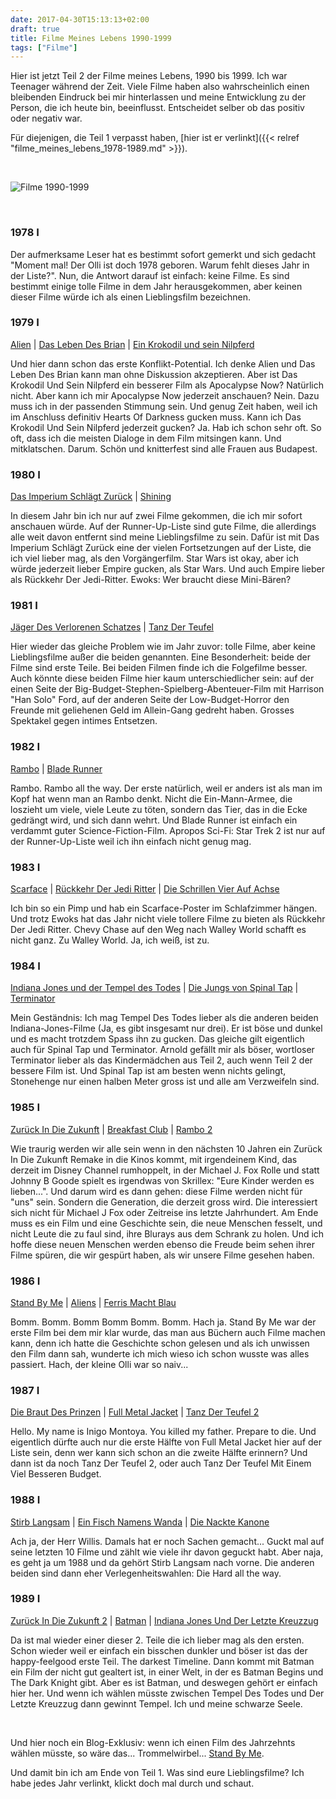 ```yaml
---
date: 2017-04-30T15:13:13+02:00
draft: true
title: Filme Meines Lebens 1990-1999
tags: ["Filme"]
---
```


Hier ist jetzt Teil 2 der Filme meines Lebens, 1990 bis 1999. Ich war Teenager während der Zeit. Viele Filme haben also wahrscheinlich einen bleibenden Eindruck bei mir hinterlassen und meine Entwicklung zu der Person, die ich heute bin, beeinflusst. Entscheidet selber ob das positiv oder negativ war.

Für diejenigen, die Teil 1 verpasst haben, [hier ist er verlinkt]({{< relref "filme_meines_lebens_1978-1989.md" >}}).

<!--more-->

&nbsp;

![Filme 1990-1999](/images/filme19901999.png "Filme 1990-1999")

&nbsp;

### 1978 <a href="http://www.imdb.com/search/title?count=200&num_votes=3000,&sort=user_rating,desc&title_type=feature,tv_movie&release_date=1978,1978" alt="IMDB Link" title="IMDB Link" target="_blank"><img src="/images/logo_imdb.png" style="height:16px" alt="IMDB Logo" title="IMDB Link"/></a>
Der aufmerksame Leser hat es bestimmt sofort gemerkt und sich gedacht "Moment mal! Der Olli ist doch 1978 geboren. Warum fehlt dieses Jahr in der Liste?". Nun, die Antwort darauf ist einfach: keine Filme. Es sind bestimmt einige tolle Filme in dem Jahr herausgekommen, aber keinen dieser Filme würde ich als einen Lieblingsfilm bezeichnen.

### 1979 <a href="http://www.imdb.com/search/title?count=200&num_votes=3000,&sort=user_rating,desc&title_type=feature,tv_movie&release_date=1979,1979" alt="IMDB Link" title="IMDB Link" target="_blank"><img src="/images/logo_imdb.png" style="height:16px" alt="IMDB Logo" title="IMDB Link"/></a>
<a href="http://www.imdb.com/title/tt0078748" alt="IMDB Link" title="IMDB Link" target="_blank">Alien</a> | <a href="http://www.imdb.com/title/tt0079470" alt="IMDB Link" title="IMDB Link" target="_blank">Das Leben Des Brian</a> | <a href="http://www.imdb.com/title/tt0079351" alt="IMDB Link" title="IMDB Link" target="_blank">Ein Krokodil und sein Nilpferd</a>

Und hier dann schon das erste Konflikt-Potential. Ich denke Alien und Das Leben Des Brian kann man ohne Diskussion akzeptieren. Aber ist Das Krokodil Und Sein Nilpferd ein besserer Film als Apocalypse Now? Natürlich nicht. Aber kann ich mir Apocalypse Now jederzeit anschauen? Nein. Dazu muss ich in der passenden Stimmung sein. Und genug Zeit haben, weil ich im Anschluss definitiv Hearts Of Darkness gucken muss. Kann ich Das Krokodil Und Sein Nilpferd jederzeit gucken? Ja. Hab ich schon sehr oft. So oft, dass ich die meisten Dialoge in dem Film mitsingen kann. Und mitklatschen. Darum. Schön und knitterfest sind alle Frauen aus Budapest.

### 1980 <a href="http://www.imdb.com/search/title?count=200&num_votes=20000,&sort=user_rating,desc&title_type=feature,tv_movie&release_date=1980,1980" alt="IMDB Link" title="IMDB Link" target="_blank"><img src="/images/logo_imdb.png" style="height:16px" alt="IMDB Logo" title="IMDB Link"/></a>
<a href="http://www.imdb.com/title/tt0080684/" alt="IMDB Link" title="IMDB Link" target="_blank">Das Imperium Schlägt Zurück</a> | <a href="http://www.imdb.com/title/tt0081505" alt="IMDB Link" title="IMDB Link" target="_blank">Shining</a>

In diesem Jahr bin ich nur auf zwei Filme gekommen, die ich mir sofort anschauen würde. Auf der Runner-Up-Liste sind gute Filme, die allerdings alle weit davon entfernt sind meine Lieblingsfilme zu sein. Dafür ist mit Das Imperium Schlägt Zurück eine der vielen Fortsetzungen auf der Liste, die ich viel lieber mag, als den Vorgängerfilm. Star Wars ist okay, aber ich würde jederzeit lieber Empire gucken, als Star Wars. Und auch Empire lieber als Rückkehr Der Jedi-Ritter. Ewoks: Wer braucht diese Mini-Bären?

### 1981 <a href="http://www.imdb.com/search/title?count=200&num_votes=20000,&sort=user_rating,desc&title_type=feature,tv_movie&release_date=1981,1981" alt="IMDB Link" title="IMDB Link" target="_blank"><img src="/images/logo_imdb.png" style="height:16px" alt="IMDB Logo" title="IMDB Link"/></a>
<a href="http://www.imdb.com/title/tt0082971" alt="IMDB Link" title="IMDB Link" target="_blank">Jäger Des Verlorenen Schatzes</a> | <a href="http://www.imdb.com/title/tt0083907" alt="IMDB Link" title="IMDB Link" target="_blank">Tanz Der Teufel</a>

Hier wieder das gleiche Problem wie im Jahr zuvor: tolle Filme, aber keine Lieblingsfilme außer die beiden genannten. Eine Besonderheit: beide der Filme sind erste Teile. Bei beiden Filmen finde ich die Folgefilme besser. Auch könnte diese beiden Filme hier kaum unterschiedlicher sein: auf der einen Seite der Big-Budget-Stephen-Spielberg-Abenteuer-Film mit Harrison "Han Solo" Ford, auf der anderen Seite der Low-Budget-Horror den Freunde mit geliehenen Geld im Allein-Gang gedreht haben. Grosses Spektakel gegen intimes Entsetzen. 

### 1982 <a href="http://www.imdb.com/search/title?count=200&num_votes=20000,&sort=user_rating,desc&title_type=feature,tv_movie&release_date=1982,1982" alt="IMDB Link" title="IMDB Link" target="_blank"><img src="/images/logo_imdb.png" style="height:16px" alt="IMDB Logo" title="IMDB Link"/></a>
<a href="http://www.imdb.com/title/tt0083944" alt="IMDB Link" title="IMDB Link" target="_blank">Rambo</a> | <a href="http://www.imdb.com/title/tt0083658" alt="IMDB Link" title="IMDB Link" target="_blank">Blade Runner</a>

Rambo. Rambo all the way. Der erste natürlich, weil er anders ist als man im Kopf hat wenn man an Rambo denkt. Nicht die Ein-Mann-Armee, die loszieht um viele, viele Leute zu töten, sondern das Tier, das in die Ecke gedrängt wird, und sich dann wehrt. Und Blade Runner ist einfach ein verdammt guter Science-Fiction-Film. Apropos Sci-Fi: Star Trek 2 ist nur auf der Runner-Up-Liste weil ich ihn einfach nicht genug mag.

### 1983 <a href="http://www.imdb.com/search/title?count=200&num_votes=20000,&sort=user_rating,desc&title_type=feature,tv_movie&release_date=1983,1983" alt="IMDB Link" title="IMDB Link" target="_blank"><img src="/images/logo_imdb.png" style="height:16px" alt="IMDB Logo" title="IMDB Link"/></a>
<a href="http://www.imdb.com/title/tt0086250" alt="IMDB Link" title="IMDB Link" target="_blank">Scarface</a> | <a href="http://www.imdb.com/title/tt0086190" alt="IMDB Link" title="IMDB Link" target="_blank">Rückkehr Der Jedi Ritter</a> | <a href="http://www.imdb.com/title/tt0085995" alt="IMDB Link" title="IMDB Link" target="_blank">Die Schrillen Vier Auf Achse</a>

Ich bin so ein Pimp und hab ein Scarface-Poster im Schlafzimmer hängen. Und trotz Ewoks hat das Jahr nicht viele tollere Filme zu bieten als Rückkehr Der Jedi Ritter. Chevy Chase auf den Weg nach Walley World schafft es nicht ganz. Zu Walley World. Ja, ich weiß, ist zu.

### 1984 <a href="http://www.imdb.com/search/title?count=200&num_votes=20000,&sort=user_rating,desc&title_type=feature,tv_movie&release_date=1984,1984" alt="IMDB Link" title="IMDB Link" target="_blank"><img src="/images/logo_imdb.png" style="height:16px" alt="IMDB Logo" title="IMDB Link"/></a>
<a href="http://www.imdb.com/title/tt0087469" alt="IMDB Link" title="IMDB Link" target="_blank">Indiana Jones und der Tempel des Todes</a> | <a href="http://www.imdb.com/title/tt0088258" alt="IMDB Link" title="IMDB Link" target="_blank">Die Jungs von Spinal Tap</a> | <a href="http://www.imdb.com/title/tt0088247" alt="IMDB Link" title="IMDB Link" target="_blank">Terminator</a>

Mein Geständnis: Ich mag Tempel Des Todes lieber als die anderen beiden Indiana-Jones-Filme (Ja, es gibt insgesamt nur drei). Er ist böse und dunkel und es macht trotzdem Spass ihn zu gucken. Das gleiche gilt eigentlich auch für Spinal Tap und Terminator. Arnold gefällt mir als böser, wortloser Terminator lieber als das Kindermädchen aus Teil 2, auch wenn Teil 2 der bessere Film ist. Und Spinal Tap ist am besten wenn nichts gelingt, Stonehenge nur einen halben Meter gross ist und alle am Verzweifeln sind.

### 1985  <a href="http://www.imdb.com/search/title?count=200&num_votes=20000,&sort=user_rating,desc&title_type=feature,tv_movie&release_date=1985,1985" alt="IMDB Link" title="IMDB Link" target="_blank"><img src="/images/logo_imdb.png" style="height:16px" alt="IMDB Logo" title="IMDB Link"/></a>
<a href="http://www.imdb.com/title/tt0088763" alt="IMDB Link" title="IMDB Link" target="_blank">Zurück In Die Zukunft</a> | <a href="http://www.imdb.com/title/tt0088847" alt="IMDB Link" title="IMDB Link" target="_blank">Breakfast Club</a> | <a href="http://www.imdb.com/title/tt0089880" alt="IMDB Link" title="IMDB Link" target="_blank">Rambo 2</a>

Wie traurig werden wir alle sein wenn in den nächsten 10 Jahren ein Zurück In Die Zukunft Remake in die Kinos kommt, mit irgendeinem Kind, das derzeit im Disney Channel rumhoppelt, in der Michael J. Fox Rolle und statt Johnny B Goode spielt es irgendwas von Skrillex: "Eure Kinder werden es lieben...". Und darum wird es dann gehen: diese Filme werden nicht für "uns" sein. Sondern die Generation, die derzeit gross wird. Die interessiert sich nicht für Michael J Fox oder Zeitreise ins letzte Jahrhundert. Am Ende muss es ein Film und eine Geschichte sein, die neue Menschen fesselt, und nicht Leute die zu faul sind, ihre Blurays aus dem Schrank zu holen. Und ich hoffe diese neuen Menschen werden ebenso die Freude beim sehen ihrer Filme spüren, die wir gespürt haben, als wir unsere Filme gesehen haben.

### 1986 <a href="http://www.imdb.com/search/title?count=200&num_votes=20000,&sort=user_rating,desc&title_type=feature,tv_movie&release_date=1986,1986" alt="IMDB Link" title="IMDB Link" target="_blank"><img src="/images/logo_imdb.png" style="height:16px" alt="IMDB Logo" title="IMDB Link"/></a>
<a href="http://www.imdb.com/title/tt0092005" alt="IMDB Link" title="IMDB Link" target="_blank">Stand By Me</a> | <a href="http://www.imdb.com/title/tt0090605" alt="IMDB Link" title="IMDB Link" target="_blank">Aliens</a> | <a href="http://www.imdb.com/title/tt0091042" alt="IMDB Link" title="IMDB Link" target="_blank">Ferris Macht Blau</a>

Bomm. Bomm. Bomm Bomm Bomm. Bomm. Hach ja. Stand By Me war der erste Film bei dem mir klar wurde, das man aus Büchern auch Filme machen kann, denn ich hatte die Geschichte schon gelesen und als ich unwissen den Film dann sah, wunderte ich mich wieso ich schon wusste was alles passiert. Hach, der kleine Olli war so naiv... 

### 1987 <a href="http://www.imdb.com/search/title?count=200&num_votes=20000,&sort=user_rating,desc&title_type=feature,tv_movie&release_date=1987,1987" alt="IMDB Link" title="IMDB Link" target="_blank"><img src="/images/logo_imdb.png" style="height:16px" alt="IMDB Logo" title="IMDB Link"/></a>
<a href="http://www.imdb.com/title/tt0093779" alt="IMDB Link" title="IMDB Link" target="_blank">Die Braut Des Prinzen</a> | <a href="http://www.imdb.com/title/tt0093058" alt="IMDB Link" title="IMDB Link" target="_blank">Full Metal Jacket</a> | <a href="http://www.imdb.com/title/tt0092991" alt="IMDB Link" title="IMDB Link" target="_blank">Tanz Der Teufel 2</a>

Hello. My name is Inigo Montoya. You killed my father. Prepare to die. Und eigentlich dürfte auch nur die erste Hälfte von Full Metal Jacket hier auf der Liste sein, denn wer kann sich schon an die zweite Hälfte erinnern? Und dann ist da noch Tanz Der Teufel 2, oder auch Tanz Der Teufel Mit Einem Viel Besseren Budget.

### 1988 <a href="http://www.imdb.com/search/title?count=200&num_votes=20000,&sort=user_rating,desc&title_type=feature,tv_movie&release_date=1988,1988" alt="IMDB Link" title="IMDB Link" target="_blank"><img src="/images/logo_imdb.png" style="height:16px" alt="IMDB Logo" title="IMDB Link"/></a>
<a href="http://www.imdb.com/title/tt0095016" alt="IMDB Link" title="IMDB Link" target="_blank">Stirb Langsam</a> | <a href="http://www.imdb.com/title/tt0095159" alt="IMDB Link" title="IMDB Link" target="_blank">Ein Fisch Namens Wanda</a> | <a href="http://www.imdb.com/title/tt0095705" alt="IMDB Link" title="IMDB Link" target="_blank">Die Nackte Kanone</a>

Ach ja, der Herr Willis. Damals hat er noch Sachen gemacht... Guckt mal auf seine letzten 10 Filme und zählt wie viele ihr davon geguckt habt. Aber naja, es geht ja um 1988 und da gehört Stirb Langsam nach vorne. Die anderen beiden sind dann eher Verlegenheitswahlen: Die Hard all the way.

### 1989 <a href="http://www.imdb.com/search/title?count=200&num_votes=20000,&sort=user_rating,desc&title_type=feature,tv_movie&release_date=1989,1989" alt="IMDB Link" title="IMDB Link" target="_blank"><img src="/images/logo_imdb.png" style="height:16px" alt="IMDB Logo" title="IMDB Link"/></a>
<a href="http://www.imdb.com/title/tt0096874" alt="IMDB Link" title="IMDB Link" target="_blank">Zurück In Die Zukunft 2</a> | <a href="http://www.imdb.com/title/tt0096895" alt="IMDB Link" title="IMDB Link" target="_blank">Batman</a> | <a href="http://www.imdb.com/title/tt0097576" alt="IMDB Link" title="IMDB Link" target="_blank">Indiana Jones Und Der Letzte Kreuzzug</a>

Da ist mal wieder einer dieser 2. Teile die ich lieber mag als den ersten. Schon wieder weil er einfach ein bisschen dunkler und böser ist das der happy-feelgood erste Teil. The darkest Timeline. Dann kommt mit Batman ein Film der nicht gut gealtert ist, in einer Welt, in der es Batman Begins und The Dark Knight gibt. Aber es ist Batman, und deswegen gehört er einfach hier her. Und wenn ich wählen müsste zwischen Tempel Des Todes und Der Letzte Kreuzzug dann gewinnt Tempel. Ich und meine schwarze Seele.

&nbsp;

Und hier noch ein Blog-Exklusiv: wenn ich einen Film des Jahrzehnts wählen müsste, so wäre das... Trommelwirbel... <a href="http://www.imdb.com/title/tt0092005" alt="IMDB Link" title="IMDB Link" target="_blank">Stand By Me</a>.

Und damit bin ich am Ende von Teil 1. Was sind eure Lieblingsfilme? Ich habe jedes Jahr verlinkt, klickt doch mal durch und schaut.